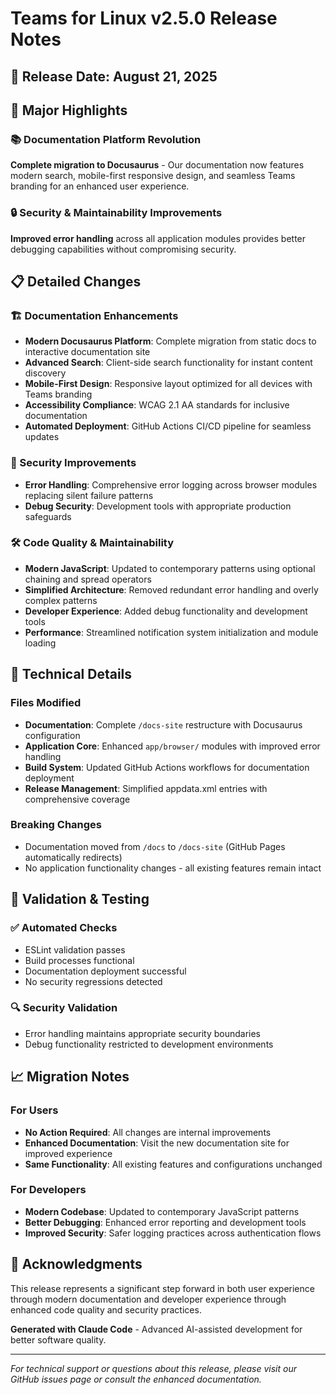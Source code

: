 # Teams for Linux v2.5.0 Release Notes

## 📅 Release Date: August 21, 2025

## 🚀 Major Highlights

### 📚 Documentation Platform Revolution
**Complete migration to Docusaurus** - Our documentation now features modern search, mobile-first responsive design, and seamless Teams branding for an enhanced user experience.

### 🔒 Security & Maintainability Improvements  
**Improved error handling** across all application modules provides better debugging capabilities without compromising security.

## 📋 Detailed Changes

### 🏗️ Documentation Enhancements
- **Modern Docusaurus Platform**: Complete migration from static docs to interactive documentation site
- **Advanced Search**: Client-side search functionality for instant content discovery  
- **Mobile-First Design**: Responsive layout optimized for all devices with Teams branding
- **Accessibility Compliance**: WCAG 2.1 AA standards for inclusive documentation
- **Automated Deployment**: GitHub Actions CI/CD pipeline for seamless updates

### 🔐 Security Improvements
- **Error Handling**: Comprehensive error logging across browser modules replacing silent failure patterns
- **Debug Security**: Development tools with appropriate production safeguards

### 🛠️ Code Quality & Maintainability  
- **Modern JavaScript**: Updated to contemporary patterns using optional chaining and spread operators
- **Simplified Architecture**: Removed redundant error handling and overly complex patterns
- **Developer Experience**: Added debug functionality and development tools
- **Performance**: Streamlined notification system initialization and module loading

## 🔧 Technical Details

### Files Modified
- **Documentation**: Complete `/docs-site` restructure with Docusaurus configuration
- **Application Core**: Enhanced `app/browser/` modules with improved error handling
- **Build System**: Updated GitHub Actions workflows for documentation deployment
- **Release Management**: Simplified appdata.xml entries with comprehensive coverage

### Breaking Changes
- Documentation moved from `/docs` to `/docs-site` (GitHub Pages automatically redirects)
- No application functionality changes - all existing features remain intact

## 🧪 Validation & Testing

### ✅ Automated Checks
- ESLint validation passes
- Build processes functional  
- Documentation deployment successful
- No security regressions detected

### 🔍 Security Validation
- Error handling maintains appropriate security boundaries  
- Debug functionality restricted to development environments

## 📈 Migration Notes

### For Users
- **No Action Required**: All changes are internal improvements
- **Enhanced Documentation**: Visit the new documentation site for improved experience
- **Same Functionality**: All existing features and configurations unchanged

### For Developers  
- **Modern Codebase**: Updated to contemporary JavaScript patterns
- **Better Debugging**: Enhanced error reporting and development tools
- **Improved Security**: Safer logging practices across authentication flows

## 🤝 Acknowledgments

This release represents a significant step forward in both user experience through modern documentation and developer experience through enhanced code quality and security practices.

**Generated with Claude Code** - Advanced AI-assisted development for better software quality.

---

*For technical support or questions about this release, please visit our GitHub issues page or consult the enhanced documentation.*